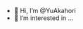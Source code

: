 - 👋 Hi, I’m @YuAkahori
- 👀 I’m interested in ...
<!---
YuAkahori/YuAkahori is a ✨ special ✨ repository because its `README.md` (this file) appears on your GitHub profile.
You can click the Preview link to take a look at your changes.
--->
